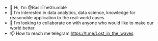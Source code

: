 - 👋 Hi, I’m @BasilTheGrumble
- 👀 I’m interested in data analytics, data science, knowledge for reasonoble application to the real-world cases.
- 💞️ I’m looking to collaborate on with anyone who would like to make our world better.
- 📫 How to reach me telegram https://t.me/Lost_in_the_waves 


<!---
BasilTheGrumble/BasilTheGrumble is a ✨ special ✨ repository because its `README.md` (this file) appears on your GitHub profile.
You can click the Preview link to take a look at your changes.
--->
